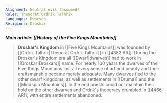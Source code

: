 ```yaml
---
Alignment: Neutral evil (assumed)
Ruler: Theocrat Ordrik Talhrik
Languages: Dwarven
Religions: Droskar
---
```


***Main article: [[History of the Five Kings Mountains]]***
> **Droskar's Kingdom** in [[Five Kings Mountains]] was founded by [[Ordrik Talhrik|Theocrat Ordrik Talhrik]] in [[4382 AR]]. During the Droskar's Kingdom era all [[Dwarf|dwarves]] had to work in [[Droskar|Droskars]] name. For nearly 100 years the dwarves of the Five Kings Mountains lost all every sense of art and beauty and their craftsmanship became merely adequate. Many dwarves fled to the other dwarf kingdoms, as well as settlements in [[Druma]] and the [[Mindspin Mountains]]. In the end priests could not maintain their hold on the other dwarves and Ordrik's theocracy crumbled in [[4466 AR]], with entire settlements abandoned.








